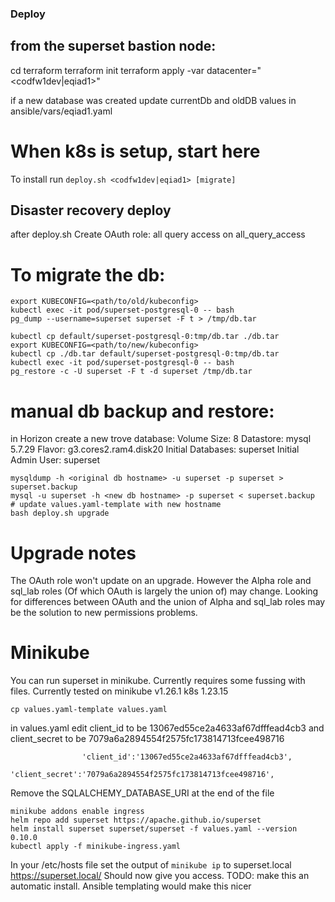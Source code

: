 ### Deploy
## from the superset bastion node:
cd terraform
terraform init
terraform apply -var datacenter="<codfw1dev|eqiad1>"

if a new database was created update currentDb and oldDB values in ansible/vars/eqiad1.yaml

# When k8s is setup, start here
To install run `deploy.sh <codfw1dev|eqiad1> [migrate]`

## Disaster recovery deploy
after deploy.sh Create OAuth role:
all query access on all_query_access

# To migrate the db:
```
export KUBECONFIG=<path/to/old/kubeconfig>
kubectl exec -it pod/superset-postgresql-0 -- bash
pg_dump --username=superset superset -F t > /tmp/db.tar

kubectl cp default/superset-postgresql-0:tmp/db.tar ./db.tar
export KUBECONFIG=<path/to/new/kubeconfig>
kubectl cp ./db.tar default/superset-postgresql-0:tmp/db.tar
kubectl exec -it pod/superset-postgresql-0 -- bash
pg_restore -c -U superset -F t -d superset /tmp/db.tar
```


# manual db backup and restore:
in Horizon create a new trove database:
Volume Size: 8
Datastore: mysql 5.7.29
Flavor: g3.cores2.ram4.disk20
Initial Databases: superset
Initial Admin User: superset
```
mysqldump -h <original db hostname> -u superset -p superset > superset.backup
mysql -u superset -h <new db hostname> -p superset < superset.backup
# update values.yaml-template with new hostname
bash deploy.sh upgrade
```

# Upgrade notes
The OAuth role won't update on an upgrade. However the Alpha role and sql_lab roles (Of which OAuth is largely the union of) may change. Looking for differences between OAuth and the union of Alpha and sql_lab roles may be the solution to new permissions problems.


# Minikube
You can run superset in minikube. Currently requires some fussing with files. Currently tested on minikube v1.26.1 k8s 1.23.15
```
cp values.yaml-template values.yaml
```
in values.yaml edit client_id to be 13067ed55ce2a4633af67dfffead4cb3 and client_secret to be 7079a6a2894554f2575fc173814713fcee498716
```
                'client_id':'13067ed55ce2a4633af67dfffead4cb3',
                'client_secret':'7079a6a2894554f2575fc173814713fcee498716',
```
Remove the SQLALCHEMY_DATABASE_URI at the end of the file
```
minikube addons enable ingress
helm repo add superset https://apache.github.io/superset
helm install superset superset/superset -f values.yaml --version 0.10.0
kubectl apply -f minikube-ingress.yaml
```
In your /etc/hosts file set the output of `minikube ip` to superset.local
https://superset.local/
Should now give you access.
TODO: make this an automatic install. Ansible templating would make this nicer
